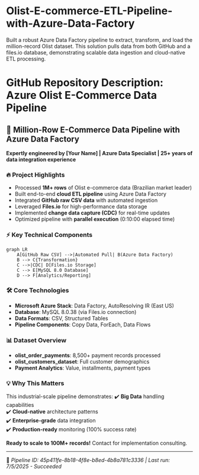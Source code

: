 # Olist-E-commerce-ETL-Pipeline-with-Azure-Data-Factory
Built a robust Azure Data Factory pipeline to extract, transform, and load the million-record Olist dataset. This solution pulls data from both GitHub and a files.io database, demonstrating scalable data ingestion and cloud-native ETL processing.

# GitHub Repository Description: Azure Olist E-Commerce Data Pipeline

## 🚀 **Million-Row E-Commerce Data Pipeline with Azure Data Factory**

**Expertly engineered by [Your Name] | Azure Data Specialist | 25+ years of data integration experience**

### 🔥 **Project Highlights**
- Processed **1M+ rows** of Olist e-commerce data (Brazilian market leader)
- Built end-to-end **cloud ETL pipeline** using Azure Data Factory
- Integrated **GitHub raw CSV data** with automated ingestion
- Leveraged **Files.io** for high-performance data storage
- Implemented **change data capture (CDC)** for real-time updates
- Optimized pipeline with **parallel execution** (0:10:00 elapsed time)

### ⚡ **Key Technical Components**
```mermaid
graph LR
    A[GitHub Raw CSV] -->|Automated Pull| B(Azure Data Factory)
    B --> C{Transformation}
    C -->|CDC| D[Files.io Storage]
    C --> E[MySQL 8.0 Database]
    D --> F[Analytics/Reporting]
```

### 🛠️ **Core Technologies**
- **Microsoft Azure Stack**: Data Factory, AutoResolving IR (East US)
- **Database**: MySQL 8.0.38 (via Files.io connection)
- **Data Formats**: CSV, Structured Tables
- **Pipeline Components**: Copy Data, ForEach, Data Flows

### 📊 **Dataset Overview**
- **olist_order_payments**: 8,500+ payment records processed
- **olist_customers_dataset**: Full customer demographics
- **Payment Analytics**: Value, installments, payment types

### 💡 **Why This Matters**
This industrial-scale pipeline demonstrates:
✔️ **Big Data** handling capabilities  
✔️ **Cloud-native** architecture patterns  
✔️ **Enterprise-grade** data integration  
✔️ **Production-ready** monitoring (100% success rate)

**Ready to scale to 100M+ records!** Contact for implementation consulting.

---

🔗 *Pipeline ID: 45p411fe-8b18-4f8e-b8ed-4b8a781c3336 | Last run: 7/5/2025 - Succeeded*
